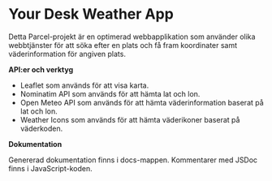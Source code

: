 # Your Desk Weather App

Detta Parcel-projekt är en optimerad webbapplikation som använder olika webbtjänster för att söka efter en plats och få fram koordinater samt väderinformation för angiven plats.  

**API:er och verktyg**
* Leaflet som används för att visa karta.
* Nominatim API som används för att hämta lat och lon.
* Open Meteo API som används för att hämta väderinformation baserat på lat och lon.
* Weather Icons som används för att hämta väderikoner baserat på väderkoden.

**Dokumentation**

Genererad dokumentation finns i docs-mappen. Kommentarer med JSDoc finns i JavaScript-koden. 
